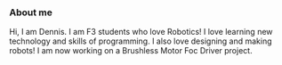 ### About me
  Hi, I am Dennis. I am F3 students who love Robotics! I love learning new technology and skills of programming. I also love designing and making robots! I am now working on a Brushless Motor Foc Driver project.
